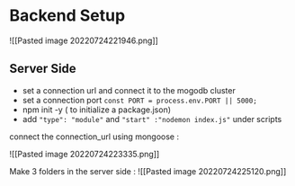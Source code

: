 # Backend Setup
![[Pasted image 20220724221946.png]]

## Server Side
- set a connection url and connect it to the mogodb cluster 
- set a connection port `const PORT = process.env.PORT || 5000;`
- npm init -y ( to initialize a package.json)
- add `"type": "module"` and `"start" :"nodemon index.js"` under scripts

connect the connection_url using mongoose :

![[Pasted image 20220724223335.png]]

Make 3 folders in the server side :
![[Pasted image 20220724225120.png]]

